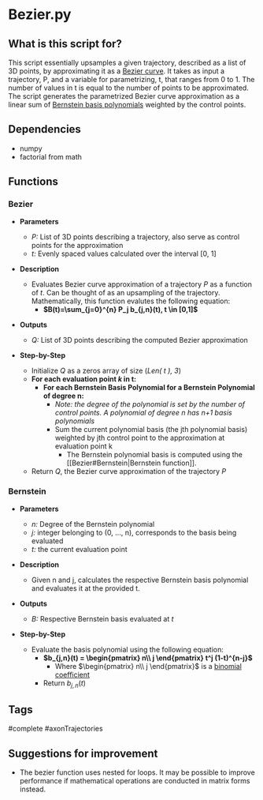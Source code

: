 # Bezier.py
## What is this script for?
This script essentially upsamples a given trajectory, described as a list of 3D points, by approximating it as a [Bezier curve](https://en.wikipedia.org/wiki/B%C3%A9zier_curve). It takes as input a trajectory, P, and a variable for parametrizing, t, that ranges from 0 to 1. The number of values in t is equal to the number of points to be approximated. The script generates the parametrized Bezier curve approximation as a linear sum of [Bernstein basis polynomials](https://en.wikipedia.org/wiki/Bernstein_polynomial) weighted by the control points.

## Dependencies
- numpy
- factorial from math

## Functions
### Bezier
-  **Parameters**
	- *P:* List of 3D points describing a trajectory, also serve as control points for the approximation
	- *t:* Evenly spaced values calculated over the interval [0, 1]
- **Description**
	- Evaluates Bezier curve approximation of a trajectory *P* as a function of *t*. Can be thought of as an upsampling of the trajectory. Mathematically, this function evalutes the following equation:
		- **$B(t)=\sum_{j=0}^{n} P_j b_{j,n}(t), t \in [0,1]$**
- **Outputs**
	- *Q:* List of 3D points describing the computed Bezier approximation

- **Step-by-Step**
	- Initialize *Q* as a zeros array of size (*Len( t ),  3*)
	- **For each evaluation point *k* in t:**
		- **For each Bernstein Basis Polynomial for a Bernstein Polynomial of degree n:**
			- *Note: the degree of the polynomial is set by the number of control points. A polynomial of degree n has n+1 basis polynomials*
			- Sum the current polynomial basis (the jth polynomial basis) weighted by jth control point to the approximation at evaluation point k
				- The Bernstein polynomial basis is computed using the [[Bezier#Bernstein|Bernstein function]].
	- Return *Q*, the Bezier curve approximation of the trajectory *P*

### Bernstein
-  **Parameters**
	- *n:* Degree of the Bernstein polynomial
	- *j:* integer belonging to (0, ..., n), corresponds to the basis being evaluated
	- *t:* the current evaluation point
- **Description**
	- Given n and j, calculates the respective Bernstein basis polynomial and evaluates it at the provided t.
-  **Outputs**
	- *B:* Respective Bernstein basis evaluated at *t*

- **Step-by-Step**
	- Evaluate the basis polynomial using the following equation:
		- **$b_{j,n}(t) = \begin{pmatrix} n\\ j \end{pmatrix} t^j (1-t)^{n-j}$**
			- Where $\begin{pmatrix} n\\ j \end{pmatrix}$ is a [binomial coefficient](https://en.wikipedia.org/wiki/Binomial_coefficient)
		- Return $b_{j,n}(t)$

## Tags
#complete #axonTrajectories 

## Suggestions for improvement
- The bezier function uses nested for loops. It may be possible to improve performance if mathematical operations are conducted in matrix forms instead. 



